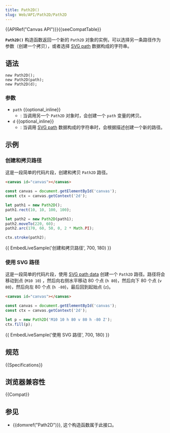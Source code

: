 ```yaml
---
title: Path2D()
slug: Web/API/Path2D/Path2D
---
```


{{APIRef("Canvas API")}}{{seeCompatTable}}

**`Path2D()`** 构造函数返回一个新的 `Path2D` 对象的实例，可以选择另一条路径作为参数（创建一个拷贝），或者选择 [SVG path](/zh-CN/docs/Web/SVG/Tutorial/Paths) 数据构成的字符串。

## 语法

```
new Path2D();
new Path2D(path);
new Path2D(d);
```

### 参数

- `path` {{optional_inline}}
  - : 当调用另一个 `Path2D` 对象时，会创建一个 `path` 变量的拷贝。
- `d` {{optional_inline}}
  - : 当调用 [SVG path](/zh-CN/docs/Web/SVG/Tutorial/Paths) 数据构成的字符串时，会根据描述创建一个新的路径。

## 示例

### 创建和拷贝路径

这是一段简单的代码片段，创建和拷贝 `Path2D` 路径。

```html hidden
<canvas id="canvas"></canvas>
```

```js
const canvas = document.getElementById('canvas');
const ctx = canvas.getContext('2d');

let path1 = new Path2D();
path1.rect(10, 10, 100, 100);

let path2 = new Path2D(path1);
path2.moveTo(220, 60);
path2.arc(170, 60, 50, 0, 2 * Math.PI);

ctx.stroke(path2);
```

{{ EmbedLiveSample('创建和拷贝路径', 700, 180) }}

### 使用 SVG 路径

这是一段简单的代码片段，使用 [SVG path data](/zh-CN/docs/Web/SVG/Tutorial/Paths) 创建一个 `Path2D` 路径。路径将会移动到点 (`M10 10`) ，然后向右侧水平移动 80 个点 (`h 80`)，然后向下 80 个点 (`v 80`)，然后向左 80 个点 (`h -80`)，最后回到起始点 (`z`)。

```html hidden
<canvas id="canvas"></canvas>
```

```js
const canvas = document.getElementById('canvas');
const ctx = canvas.getContext('2d');

let p = new Path2D('M10 10 h 80 v 80 h -80 Z');
ctx.fill(p);
```

{{ EmbedLiveSample('使用 SVG 路径', 700, 180) }}

## 规范

{{Specifications}}

## 浏览器兼容性

{{Compat}}

## 参见

- {{domxref("Path2D")}}, 这个构造函数属于此接口。
